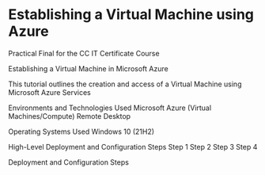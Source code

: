 # Establishing a Virtual Machine using Azure
Practical Final for the CC IT Certificate Course


Establishing a Virtual Machine in Microsoft Azure

This tutorial outlines the creation and access of a Virtual Machine using Microsoft Azure Services


Environments and Technologies Used
Microsoft Azure (Virtual Machines/Compute)
Remote Desktop

Operating Systems Used
Windows 10 (21H2)

High-Level Deployment and Configuration Steps
Step 1
Step 2
Step 3
Step 4


Deployment and Configuration Steps
